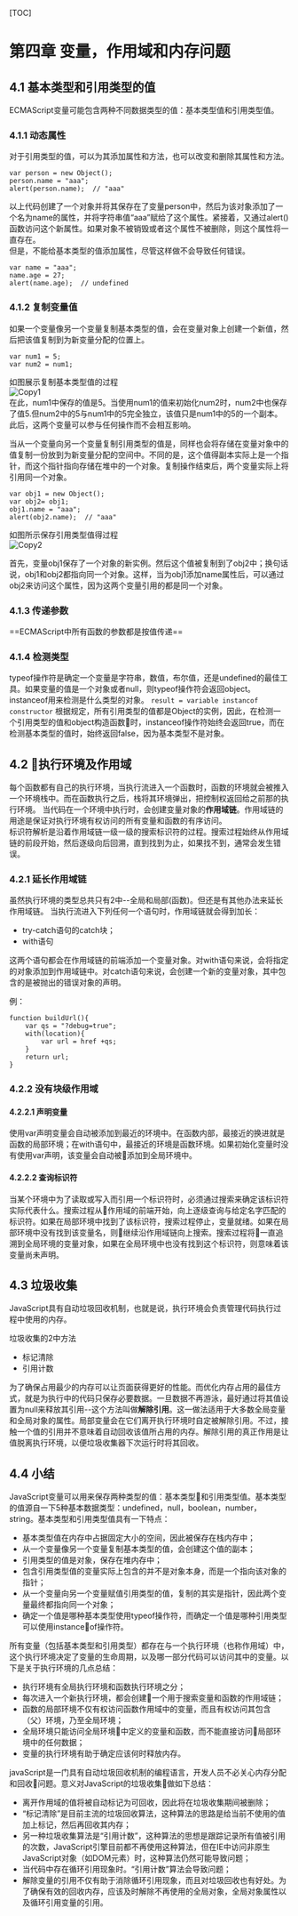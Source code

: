 [TOC]
# 第四章 变量，作用域和内存问题

## 4.1 基本类型和引用类型的值  

ECMAScript变量可能包含两种不同数据类型的值：基本类型值和引用类型值。  

### 4.1.1 动态属性  

对于引用类型的值，可以为其添加属性和方法，也可以改变和删除其属性和方法。

```
var person = new Object();
person.name = "aaa";
alert(person.name);  // "aaa"
```

以上代码创建了一个对象并将其保存在了变量person中，然后为该对象添加了一个名为name的属性，并将字符串值“aaa”赋给了这个属性。紧接着，又通过alert()函数访问这个新属性。如果对象不被销毁或者这个属性不被删除，则这个属性将一直存在。  
但是，不能给基本类型的值添加属性，尽管这样做不会导致任何错误。

```
var name = "aaa";
name.age = 27;
alert(name.age);  // undefined
```

### 4.1.2 复制变量值  

如果一个变量像另一个变量复制基本类型的值，会在变量对象上创建一个新值，然后把该值复制到为新变量分配的位置上。
```
var num1 = 5;
var num2 = num1;
```
如图展示复制基本类型值的过程  
![Copy1](https://github.com/LinkStarted/ProfessionalJavaScriptforWebDevelopers/blob/master/Copy1.JPG)  
在此，num1中保存的值是5。当使用num1的值来初始化num2时，num2中也保存了值5.但num2中的5与num1中的5完全独立，该值只是num1中的5的一个副本。此后，这两个变量可以参与任何操作而不会相互影响。  

当从一个变量向另一个变量复制引用类型的值是，同样也会将存储在变量对象中的值复制一份放到为新变量分配的空间中。不同的是，这个值得副本实际上是一个指针，而这个指针指向存储在堆中的一个对象。复制操作结束后，两个变量实际上将引用同一个对象。
```
var obj1 = new Object();
var obj2= obj1;
obj1.name = "aaa";
alert(obj2.name);  // "aaa"
```
如图所示保存引用类型值得过程  
![Copy2](https://github.com/LinkStarted/ProfessionalJavaScriptforWebDevelopers/blob/master/Copy2.JPG)   

首先，变量obj1保存了一个对象的新实例。然后这个值被复制到了obj2中；换句话说，obj1和obj2都指向同一个对象。这样，当为obj1添加name属性后，可以通过obj2来访问这个属性，因为这两个变量引用的都是同一个对象。

### 4.1.3 传递参数  

==ECMAScript中所有函数的参数都是按值传递==  

### 4.1.4 检测类型  

typeof操作符是确定一个变量是字符串，数值，布尔值，还是undefined的最佳工具。如果变量的值是一个对象或者null，则typeof操作符会返回object。  
instanceof用来检测是什么类型的对象。
`result = variable instancof constructor`
根据规定，所有引用类型的值都是Object的实例，因此，在检测一个引用类型的值和object构造函数时，instanceof操作符始终会返回true，而在检测基本类型的值时，始终返回false，因为基本类型不是对象。  

## 4.2 执行环境及作用域  

每个函数都有自己的执行环境，当执行流进入一个函数时，函数的环境就会被推入一个环境栈中。而在函数执行之后，栈将其环境弹出，把控制权返回给之前那的执行环境。
当代码在一个环境中执行时，会创建变量对象的**作用域链**。作用域链的用途是保证对执行环境有权访问的所有变量和函数的有序访问。  
标识符解析是沿着作用域链一级一级的搜索标识符的过程。搜索过程始终从作用域链的前段开始，然后逐级向后回溯，直到找到为止，如果找不到，通常会发生错误。  

### 4.2.1 延长作用域链  

虽然执行环境的类型总共只有2中--全局和局部(函数)。但还是有其他办法来延长作用域链。
当执行流进入下列任何一个语句时，作用域链就会得到加长：  

+ try-catch语句的catch块；
+ with语句
  
这两个语句都会在作用域链的前端添加一个变量对象。对with语句来说，会将指定的对象添加到作用域链中。对catch语句来说，会创建一个新的变量对象，其中包含的是被抛出的错误对象的声明。  

例：
```
function buildUrl(){
    var qs = "?debug=true";
    with(location){
        var url = href +qs;
    }
    return url;
}
```
### 4.2.2 没有块级作用域

#### 4.2.2.1 声明变量  

使用var声明变量会自动被添加到最近的环境中。在函数内部，最接近的换进就是函数的局部环境；在with语句中，最接近的环境是函数环境。如果初始化变量时没有使用var声明，该变量会自动被添加到全局环境中。  

#### 4.2.2.2 查询标识符  

当某个环境中为了读取或写入而引用一个标识符时，必须通过搜索来确定该标识符实际代表什么。搜索过程从作用域的前端开始，向上逐级查询与给定名字匹配的标识符。如果在局部环境中找到了该标识符，搜索过程停止，变量就绪。如果在局部环境中没有找到该变量名，则继续沿作用域链向上搜索。搜索过程将一直追溯到全局环境的变量对象，如果在全局环境中也没有找到这个标识符，则意味着该变量尚未声明。  

## 4.3 垃圾收集  

JavaScript具有自动垃圾回收机制，也就是说，执行环境会负责管理代码执行过程中使用的内存。

垃圾收集的2中方法
+ 标记清除
+ 引用计数

为了确保占用最少的内存可以让页面获得更好的性能。而优化内存占用的最佳方式，就是为执行中的代码只保存必要数据。一旦数据不再游泳，最好通过将其值设置为null来释放其引用--这个方法叫做**解除引用**。这一做法适用于大多数全局变量和全局对象的属性。局部变量会在它们离开执行环境时自定被解除引用。不过，接触一个值的引用并不意味着自动回收该值所占用的内存。解除引用的真正作用是让值脱离执行环境，以便垃圾收集器下次运行时将其回收。

## 4.4 小结  

JavaScript变量可以用来保存两种类型的值：基本类型和引用类型值。基本类型的值源自一下5种基本数据类型：undefined，null，boolean，number，string。基本类型和引用类型值具有一下特点：

+ 基本类型值在内存中占据固定大小的空间，因此被保存在栈内存中；
+ 从一个变量像另一个变量复制基本类型的值，会创建这个值的副本；
+ 引用类型的值是对象，保存在堆内存中；
+ 包含引用类型值的变量实际上包含的并不是对象本身，而是一个指向该对象的指针；
+ 从一个变量向另一个变量赋值引用类型的值，复制的其实是指针，因此两个变量最终都指向同一个对象；
+ 确定一个值是哪种基本类型使用typeof操作符，而确定一个值是哪种引用类型可以使用instanceof操作符。

所有变量（包括基本类型和引用类型）都存在与一个执行环境（也称作用域）中，这个执行环境决定了变量的生命周期，以及哪一部分代码可以访问其中的变量。以下是关于执行环境的几点总结：

+ 执行环境有全局执行环境和函数执行环境之分；
+ 每次进入一个新执行环境，都会创建一个用于搜索变量和函数的作用域链；
+ 函数的局部环境不仅有权访问函数作用域中的变量，而且有权访问其包含（父）环境，乃至全局环境；
+ 全局环境只能访问全局环境中定义的变量和函数，而不能直接访问局部环境中的任何数据；
+ 变量的执行环境有助于确定应该何时释放内存。

javaScript是一门具有自动垃圾回收机制的编程语言，开发人员不必关心内存分配和回收问题。意义对JavaScript的垃圾收集做如下总结：

+ 离开作用域的值将被自动标记为可回收，因此将在垃圾收集期间被删除；
+ “标记清除”是目前主流的垃圾回收算法，这种算法的思路是给当前不使用的值加上标记，然后再回收其内存；
+ 另一种垃圾收集算法是“引用计数”，这种算法的思想是跟踪记录所有值被引用的次数，JavaScript引擎目前都不再使用这种算法，但在IE中访问非原生JavaScript对象（如DOM元素）时，这种算法仍然可能导致问题；
+ 当代码中存在循环引用现象时。“引用计数”算法会导致问题；
+ 解除变量的引用不仅有助于消除循环引用现象，而且对垃圾回收也有好处。为了确保有效的回收内存，应该及时解除不再使用的全局对象，全局对象属性以及循环引用变量的引用。
